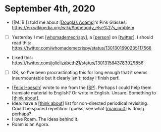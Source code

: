 # September 4th, 2020
- [[M. B.]] told me about [[Douglas Adams]]'s Pink Glasses: https://en.wikipedia.org/wiki/Somebody_else%27s_problem
- [ ] Yesterday I met [[whomademecrispy]], a [[person]] on [[twitter]]. I should read this: https://twitter.com/whomademecrispy/status/1301301690235117568
- Liked this: https://twitter.com/jolielizabeth21/status/1301315843783929856
- [ ] OK, so I've been procrastinating this for long enough that it seems insurmountable but it clearly isn't: today I finish perf.
- [[Felix Hoesch]] wrote to me from the [[SP]]. Perhaps I could help them translate material to English? Or write in English. Unsure. Something to [[think about]].
- Idea: have a [[think about]] list for non-directed periodical revisiting. Could be spaced repetition I guess; see what [[roamcult]] is doing perhaps?
- I love Roam. The ideas behind it.
- Roam is an Agora.

[//begin]: # "Autogenerated link references for markdown compatibility"
[Douglas Adams]: ../douglas-adams.md "Douglas Adams"
[whomademecrispy]: ../whomademecrispy.md "Whomademecrispy"
[person]: ../person.md "Person"
[twitter]: ../twitter.md "Twitter"
[Felix Hoesch]: ../felix-hoesch.md "Felix Hoesch"
[SP]: ../sp.md "SP"
[think about]: ../think-about.md "Think About"
[roamcult]: ../roamcult.md "Roamcult"
[//end]: # "Autogenerated link references"